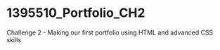 # 1395510_Portfolio_CH2
Challenge 2 - Making our first portfolio using HTML and advanced CSS skills

